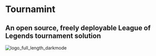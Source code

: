 # Tournamint
## An open source, freely deployable League of Legends tournament solution
![logo_full_length_darkmode](https://user-images.githubusercontent.com/42558699/187221369-20eb8b95-19f1-4ccf-a396-19c377c27c15.png)
